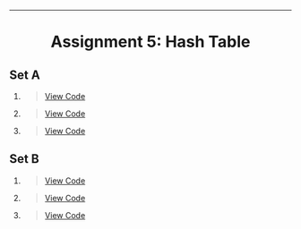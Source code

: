 ***
<h1 align = "center">Assignment 5: Hash Table</h1>

<h2 align = "left">Set A</h2>

1. 
    > [View Code](Set-A/Q1)
2. 
    > [View Code](Set-A/Q2)
3. 
    > [View Code](Set-A/Q3)

<h2 align = "left">Set B</h2>

1. 
    > [View Code](Set-B/Q1)
2. 
    > [View Code](Set-B/Q2)
3. 
    > [View Code](Set-B/Q3)